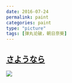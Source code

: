 ```yaml
---
date: 2016-07-24
permalink: paint
categories: paint
type: "picture"
tags: [弹丸论破，朝日奈葵]
---
```


## [さようなら](https://www.pixiv.net/member_illust.php?mode=medium&illust_id=58055102)

![](http://p2bh4l69u.bkt.clouddn.com/paint/58055102_p0_master1200.jpg)
